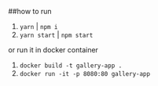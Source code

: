 ##how to run
1. `yarn` | `npm i`
2. `yarn start` | `npm start`

or run it in docker container

1. `docker build -t gallery-app .`
2. `docker run -it -p 8080:80 gallery-app`
